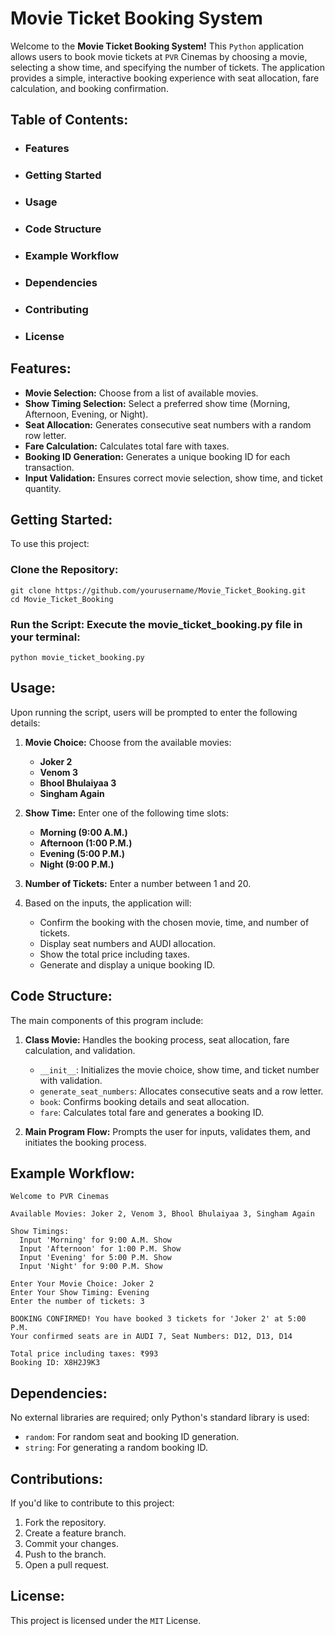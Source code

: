 # Movie Ticket Booking System

Welcome to the **Movie Ticket Booking System!** This `Python` application allows users to book movie tickets at `PVR` Cinemas by choosing a movie, selecting a show time, and specifying the number of tickets. The application provides a simple, interactive booking experience with seat allocation, fare calculation, and booking confirmation.


## Table of Contents:

- ### Features

- ### Getting Started

- ### Usage

- ### Code Structure

- ### Example Workflow

- ### Dependencies

- ### Contributing

- ### License

## Features:

- **Movie Selection:**  Choose from a list of available movies.
- **Show Timing Selection:**  Select a preferred show time (Morning, Afternoon, Evening, or Night).
- **Seat Allocation:**  Generates consecutive seat numbers with a random row letter.
- **Fare Calculation:**  Calculates total fare with taxes.
- **Booking ID Generation:**  Generates a unique booking ID for each transaction.
- **Input Validation:**  Ensures correct movie selection, show time, and ticket quantity.

## Getting Started:

To use this project:

### Clone the Repository:

    git clone https://github.com/yourusername/Movie_Ticket_Booking.git
    cd Movie_Ticket_Booking

### Run the Script: Execute the movie_ticket_booking.py file in your terminal:

    python movie_ticket_booking.py

## Usage:

Upon running the script, users will be prompted to enter the following details:

1. **Movie Choice:** Choose from the available movies:
   - **Joker 2**
   - **Venom 3**
   - **Bhool Bhulaiyaa 3**
   - **Singham Again**

2. **Show Time:**  Enter one of the following time slots:
   - **Morning (9:00 A.M.)**
   - **Afternoon (1:00 P.M.)**
   - **Evening (5:00 P.M.)**
   - **Night (9:00 P.M.)**


3. **Number of Tickets:**  Enter a number between 1 and 20.

4. Based on the inputs, the application will:
   - Confirm the booking with the chosen movie, time, and number of tickets.
   - Display seat numbers and AUDI allocation.
   - Show the total price including taxes.
   - Generate and display a unique booking ID.


## Code Structure:

The main components of this program include:

1. **Class Movie:**  Handles the booking process, seat allocation, fare calculation, and validation.
   - `__init__`: Initializes the movie choice, show time, and ticket number with validation.
   - `generate_seat_numbers`: Allocates consecutive seats and a row letter.
   - `book`: Confirms booking details and seat allocation.
   - `fare`: Calculates total fare and generates a booking ID.

2. **Main Program Flow:** Prompts the user for inputs, validates them, and initiates the booking process.

## Example Workflow:

    Welcome to PVR Cinemas

    Available Movies: Joker 2, Venom 3, Bhool Bhulaiyaa 3, Singham Again

    Show Timings:
      Input 'Morning' for 9:00 A.M. Show
      Input 'Afternoon' for 1:00 P.M. Show
      Input 'Evening' for 5:00 P.M. Show
      Input 'Night' for 9:00 P.M. Show

    Enter Your Movie Choice: Joker 2
    Enter Your Show Timing: Evening
    Enter the number of tickets: 3

    BOOKING CONFIRMED! You have booked 3 tickets for 'Joker 2' at 5:00 P.M.
    Your confirmed seats are in AUDI 7, Seat Numbers: D12, D13, D14

    Total price including taxes: ₹993
    Booking ID: X8H2J9K3

    


## Dependencies:

No external libraries are required; only Python's standard library is used:
- `random`: For random seat and booking ID generation.
- `string`: For generating a random booking ID.


## Contributions:

If you'd like to contribute to this project:

1. Fork the repository.
2. Create a feature branch.
3. Commit your changes.
4. Push to the branch.
5. Open a pull request.

## License:

This project is licensed under the `MIT` License.
